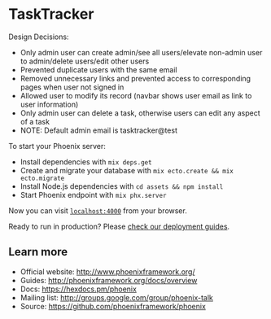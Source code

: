 # TaskTracker

Design Decisions:
  * Only admin user can create admin/see all users/elevate non-admin user to admin/delete users/edit other users
  * Prevented duplicate users with the same email
  * Removed unnecessary links and prevented access to corresponding pages when user not signed in
  * Allowed user to modify its record (navbar shows user email as link to user information)
  * Only admin user can delete a task, otherwise users can edit any aspect of a task
  * NOTE: Default admin email is tasktracker@test



To start your Phoenix server:

  * Install dependencies with `mix deps.get`
  * Create and migrate your database with `mix ecto.create && mix ecto.migrate`
  * Install Node.js dependencies with `cd assets && npm install`
  * Start Phoenix endpoint with `mix phx.server`

Now you can visit [`localhost:4000`](http://localhost:4000) from your browser.

Ready to run in production? Please [check our deployment guides](http://www.phoenixframework.org/docs/deployment).

## Learn more

  * Official website: http://www.phoenixframework.org/
  * Guides: http://phoenixframework.org/docs/overview
  * Docs: https://hexdocs.pm/phoenix
  * Mailing list: http://groups.google.com/group/phoenix-talk
  * Source: https://github.com/phoenixframework/phoenix
